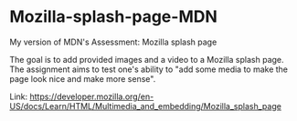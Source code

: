 # Mozilla-splash-page-MDN

My version of MDN's Assessment: Mozilla splash page

The goal is to add provided images and a video to 
a Mozilla splash page. The assignment aims to test one's
ability to "add some media to make the page look nice and
make more sense".

Link: https://developer.mozilla.org/en-US/docs/Learn/HTML/Multimedia_and_embedding/Mozilla_splash_page